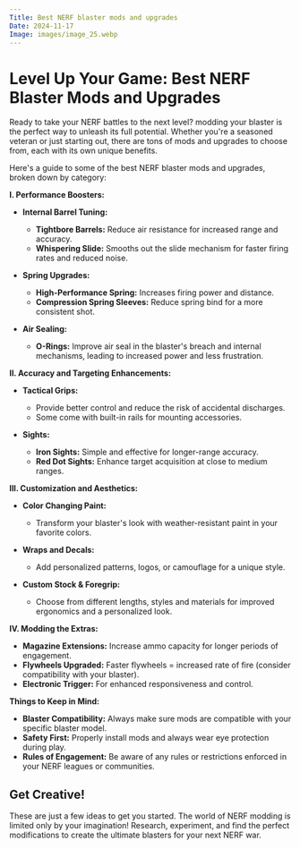 ```yaml
---
Title: Best NERF blaster mods and upgrades
Date: 2024-11-17
Image: images/image_25.webp
---
```


# Level Up Your Game: Best NERF Blaster Mods and Upgrades 

Ready to take your NERF battles to the next level?   modding your blaster is the perfect way to unleash its full potential.  Whether you're a seasoned veteran or just starting out, there are tons of  mods and upgrades to choose from, each with its own unique benefits. 


Here's a guide to some of the best NERF blaster mods and upgrades, broken down by category:

**I. Performance Boosters:**

* **Internal Barrel Tuning:** 

    * **Tightbore Barrels:** Reduce air resistance for increased range and accuracy.
    * **Whispering Slide:** Smooths out the slide mechanism for faster firing rates and reduced noise.
* **Spring Upgrades:**

    * **High-Performance Spring:** Increases firing power and distance.
    * **Compression Spring Sleeves:** Reduce spring bind for a more consistent shot.
* **Air Sealing:**

    * **O-Rings:** Improve air seal in the blaster's breach and internal mechanisms, leading to increased power and less frustration.

**II. Accuracy and Targeting Enhancements:**

* **Tactical Grips:** 

    *  Provide better control and reduce the risk of accidental discharges.
    * Some come with built-in rails for mounting accessories.
* **Sights:**

    * **Iron Sights:** Simple and effective for longer-range accuracy.
    * **Red Dot Sights:** Enhance target acquisition at close to medium ranges.

**III. Customization and Aesthetics:**

* **Color Changing Paint:** 

    * Transform your blaster's look with weather-resistant paint in your favorite colors.
* **Wraps and Decals:** 

    * Add personalized patterns, logos, or camouflage for a unique style.

* **Custom Stock & Foregrip:**

    * Choose from different lengths, styles and materials for improved ergonomics and a personalized look.

**IV. Modding the Extras:**

* **Magazine Extensions:** Increase ammo capacity for longer periods of engagement.
* **Flywheels Upgraded:** Faster flywheels = increased rate of fire (consider compatibility with your blaster).
* **Electronic Trigger:** For enhanced responsiveness and control.


**Things to Keep in Mind:**

* **Blaster Compatibility:** Always make sure mods are compatible with your specific blaster model.
* **Safety First:** Properly install mods and always wear eye protection during play.
* **Rules of Engagement:** Be aware of any rules or restrictions enforced in your NERF leagues or communities.

##  Get Creative!

These are just a few ideas to get you started. The world of NERF modding is limited only by your imagination! Research, experiment, and find the perfect modifications to create the ultimate blasters for your next NERF war. 
 
